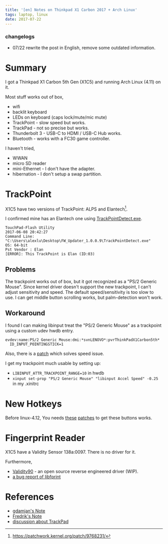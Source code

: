 ```yaml
---
title: '[en] Notes on Thinkpad X1 Carbon 2017 + Arch Linux'
tags: laptop, linux
date: 2017-07-22
---
```


### changelogs

* 07/22 rewrite the post in English, remove some outdated information.

# Summary

I got a Thinkpad X1 Carbon 5th Gen (X1C5) and running Arch Linux (4.11) on it.

Most stuff works out of box,

  * wifi
  * backlit keyboard
  * LEDs on keyboard (caps lock/mute/mic mute)
  * TrackPoint - slow speed but works.
  * TrackPad - not so precise but works.
  * Thunderbolt 3 - USB-C to HDMI / USB-C Hub works.
  * Bluetooth - works with a FC30 game controller.

I haven't tried,

  * WWAN
  * micro SD reader
  * mini-Ethernet - I don't have the adapter.
  * hibernation - I don't setup a swap partition.

# TrackPoint

X1C5 have two versions of TrackPoint: ALPS and Elantech[^trackpoint_versions].

I confirmed mine has an Elantech one using [TrackPointDetect.exe][trackpoint_util].

    TouchPad-Flash Utility
    2017-06-08 20:42:27
    Command Line: "C:\Users\alexlu\Desktop\FW_Updater_1.0.0.9\TrackPointDetect.exe" 
    OS: 64-bit
    Pst Vendor : Elan
    [ERROR]: This TrackPoint is Elan (ID:03)

[trackpoint_util]: http://pcsupport.lenovo.com/tw/zh/products/laptops-and-netbooks/thinkpad-x-series-laptops/thinkpad-x1-carbon-type-20hr-20hq/downloads/ds122148

[^trackpoint_versions]: <https://patchwork.kernel.org/patch/9768231/>

## Problems

The trackpoint works out of box, but it got recognized as a "PS/2 Generic Mouse".
Since kernel driver doesn't support the new trackpoint, I can't adjust sensitivity and speed. The default speed/sensitivity is too slow to use.
I can get middle button scrolling works, but palm-detection won't work.

## Workaround

I found I can making libinput treat the "PS/2 Generic Mouse" as a trackpoint using a custom udev hwdb entry.

~~~~
evdev:name:PS/2 Generic Mouse:dmi:*svnLENOVO*:pvrThinkPadX1Carbon5th*
  ID_INPUT_POINTINGSTICK=1
~~~~

Also, there is a [patch][libinput-issue] which solves speed issue.

[libinput-issue]: https://bugs.freedesktop.org/show_bug.cgi?id=91369#c48

I get my trackpoint much usable by setting up:

  * `LIBINPUT_ATTR_TRACKPOINT_RANGE=10` in hwdb
  * `xinput set-prop "PS/2 Generic Mouse" "libinput Accel Speed" -0.25` in my .xinitrc


# New Hotkeys


Before linux-4.12, You needs [these][hotkey1] [patches][hotkey2] to get these buttons works.

[hotkey1]: https://patchwork.kernel.org/patch/9596129/
[hotkey2]: https://patchwork.kernel.org/patch/9596131/

# Fingerprint Reader

X1C5 have a Validity Sensor 138a:0097. There is no driver for it.

Furthermore,

  * [Validity90](https://github.com/nmikhailov/Validity90) - an open source reverse engineered driver (WIP).
  * [a bug report of libfprint](https://bugs.freedesktop.org/show_bug.cgi?id=94536)

# References

* [gdamjan's Note](https://gist.github.com/gdamjan/141bb0def5f80257fae2b233ec16f3c2)
* [Fredrik's Note](http://fredrik.wendt.se/2017/04/26/lenovo-thinkpad-x1-carbon-5th-generation/)
* [discussion about TrackPad](https://forums.lenovo.com/t5/forums/v3_1/forumtopicpage/board-id/tp02_en/thread-id/75464/page/29)
